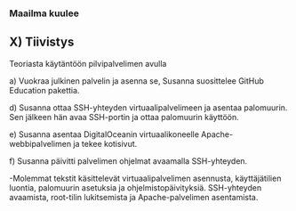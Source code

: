 ### Maailma kuulee 

## X) Tiivistys 

Teoriasta käytäntöön pilvipalvelimen avulla

a) Vuokraa julkinen palvelin ja asenna se, Susanna suosittelee GitHub Education pakettia.

d) Susanna ottaa SSH-yhteyden virtuaalipalvelimeen ja asentaa palomuurin. Sen jälkeen hän avaa SSH-portin ja ottaa palomuurin käyttöön.

e) Susanna asentaa DigitalOceanin virtuaalikoneelle Apache-webbipalvelimen ja tekee kotisivut.

f) Susanna päivitti palvelimen ohjelmat avaamalla SSH-yhteyden. 

-Molemmat tekstit käsittelevät virtuaalipalvelimen asennusta, käyttäjätilien luontia, palomuurin asetuksia ja ohjelmistopäivityksiä. SSH-yhteyden avaamista, root-tilin lukitsemista ja Apache-palvelimen asentamista.

